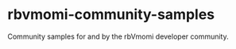 rbvmomi-community-samples
=========================

Community samples for and by the rbVmomi developer community.
